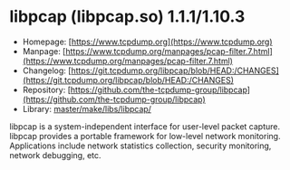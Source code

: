 # libpcap (libpcap.so) 1.1.1/1.10.3
 - Homepage: [https://www.tcpdump.org](https://www.tcpdump.org)
 - Manpage: [https://www.tcpdump.org/manpages/pcap-filter.7.html](https://www.tcpdump.org/manpages/pcap-filter.7.html)
 - Changelog: [https://git.tcpdump.org/libpcap/blob/HEAD:/CHANGES](https://git.tcpdump.org/libpcap/blob/HEAD:/CHANGES)
 - Repository: [https://github.com/the-tcpdump-group/libpcap](https://github.com/the-tcpdump-group/libpcap)
 - Library: [master/make/libs/libpcap/](https://github.com/Freetz-NG/freetz-ng/tree/master/make/libs/libpcap/)

libpcap is a system-independent interface for user-level packet capture. libpcap provides a portable framework for low-level network monitoring. Applications include network statistics collection, security monitoring, network debugging, etc.
